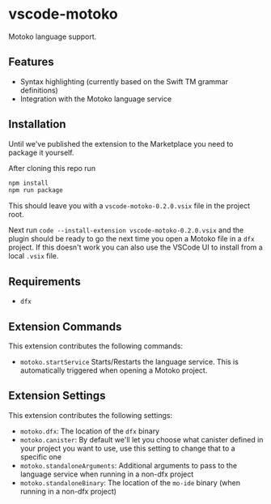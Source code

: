 # vscode-motoko

Motoko language support.

## Features

- Syntax highlighting (currently based on the Swift TM grammar definitions)
- Integration with the Motoko language service

## Installation

Until we've published the extension to the Marketplace you need to package it yourself.

After cloning this repo run
```bash
npm install
npm run package
```
This should leave you with a `vscode-motoko-0.2.0.vsix` file in the project root.

Next run `code --install-extension vscode-motoko-0.2.0.vsix` and the plugin should be ready to go the next time you open a Motoko file in a `dfx` project. If this doesn't work you can also use the VSCode UI to install from a local `.vsix` file.

## Requirements

- `dfx`

## Extension Commands

This extension contributes the following commands:

* `motoko.startService` Starts/Restarts the language service. This is automatically triggered when opening a Motoko project.

## Extension Settings

This extension contributes the following settings:

* `motoko.dfx`: The location of the `dfx` binary
* `motoko.canister`: By default we'll let you choose what canister defined in your project you want to use, use this setting to change that to a specific one
* `motoko.standaloneArguments`: Additional arguments to pass to the language service when running in a non-dfx project
* `motoko.standaloneBinary`: The location of the `mo-ide` binary (when running in a non-dfx project)
